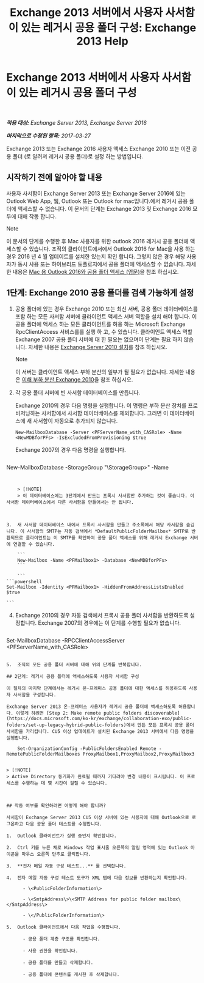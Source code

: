 ﻿---
title: 'Exchange 2013 서버에서 사용자 사서함이 있는 레거시 공용 폴더 구성: Exchange 2013 Help'
TOCTitle: Exchange 2013 서버에서 사용자 사서함이 있는 레거시 공용 폴더 구성
ms:assetid: 1d5ca19e-696e-4054-a634-15dd34d952b7
ms:mtpsurl: https://technet.microsoft.com/ko-kr/library/Dn690134(v=EXCHG.150)
ms:contentKeyID: 62281151
ms.date: 05/22/2018
mtps_version: v=EXCHG.150
ms.translationtype: MT
---

# Exchange 2013 서버에서 사용자 사서함이 있는 레거시 공용 폴더 구성

 

_**적용 대상:** Exchange Server 2013, Exchange Server 2016_

_**마지막으로 수정된 항목:** 2017-03-27_

Exchange 2013 또는 Exchange 2016 사용자 액세스 Exchange 2010 또는 이전 공용 폴더 (로 알려져 레거시 공용 폴더)로 설정 하는 방법입니다.

## 시작하기 전에 알아야 할 내용

사용자 사서함이 Exchange Server 2013 또는 Exchange Server 2016에 있는 Outlook Web App, 웹, Outlook 또는 Outlook for mac입니다.에서 레거시 공용 폴더에 액세스할 수 없습니다. 이 문서의 단계는 Exchange 2013 및 Exchange 2016 모두에 대해 작동 합니다.


> [!NOTE]
> 이 문서의 단계를 수행한 후 Mac 사용자를 위한 outlook 2016 레거시 공용 폴더에 액세스할 수 있습니다. 조직의 클라이언트에서에서 Outlook 2016 for Mac을 사용 하는 경우 2016 년 4 월 업데이트를 설치한 있는지 확인 합니다. 그렇지 않은 경우 해당 사용자가 동시 사용 또는 하이브리드 토폴로지에서 공용 폴더에 액세스할 수 없습니다. 자세한 내용은 <A href="https://docs.microsoft.com/ko-kr/exchange/collaboration-exo/public-folders/access-public-folders-with-outlook-2016-for-mac">Mac 용 Outlook 2016와 공용 폴더 액세스 (영문)</A>을 참조 하십시오.



## 1단계: Exchange 2010 공용 폴더를 검색 가능하게 설정

1.  공용 폴더에 있는 경우 Exchange 2010 또는 최신 서버, 공용 폴더 데이터베이스를 포함 하는 모든 사서함 서버에 클라이언트 액세스 서버 역할을 설치 해야 합니다. 이 공용 폴더에 액세스 하는 모든 클라이언트를 허용 하는 Microsoft Exchange RpcClientAccess 서비스를를 실행 하 고, 수 있습니다. 클라이언트 액세스 역할 Exchange 2007 공용 폴더 서버에 대 한 필요는 없으며이 단계는 필요 하지 않습니다. 자세한 내용은 [Exchange Server 2010 설치](install-exchange-2013-using-the-setup-wizard-exchange-2013-help.md)를 참조 하십시오.
    

    > [!NOTE]
    > 이 서버는 클라이언트 액세스 부하 분산의 일부가 될 필요가 없습니다. 자세한 내용은 <A href="https://technet.microsoft.com/en-us/library/ff625247(v=exchg.141).aspx">이해 부하 분산 Exchange 2010</A>을 참조 하십시오.



2.  각 공용 폴더 서버에 빈 사서함 데이터베이스를 만듭니다.
    
    Exchange 2010의 경우 다음 명령을 실행합니다. 이 명령은 부하 분산 장치를 프로비저닝하는 사서함에서 사서함 데이터베이스를 제외합니다. 그러면 이 데이터베이스에 새 사서함이 자동으로 추가되지 않습니다.
    
        New-MailboxDatabase -Server <PFServerName_with_CASRole> -Name <NewMDBforPFs> -IsExcludedFromProvisioning $true 
    
    Exchange 2007의 경우 다음 명령을 실행합니다.
    
    ```powershell
New-MailboxDatabase -StorageGroup "<PFServerName>\StorageGroup>" -Name <NewMDBforPFs>
```
    

    > [!NOTE]
    > 이 데이터베이스에는 3단계에서 만드는 프록시 사서함만 추가하는 것이 좋습니다. 이 사서함 데이터베이스에서 다른 사서함을 만들어서는 안 됩니다.



3.  새 사서함 데이터베이스 내에서 프록시 사서함을 만들고 주소록에서 해당 사서함을 숨깁니다. 이 사서함의 SMTP는 자동 검색에서 *DefaultPublicFolderMailbox* SMTP로 반환되므로 클라이언트는 이 SMTP를 확인하여 공용 폴더 액세스를 위해 레거시 Exchange 서버에 연결할 수 있습니다.
    
    ```
    New-Mailbox -Name <PFMailbox1> -Database <NewMDBforPFs> 
    ```

    ```
```powershell
Set-Mailbox -Identity <PFMailbox1> -HiddenFromAddressListsEnabled $true
```
    ```

4.  Exchange 2010의 경우 자동 검색에서 프록시 공용 폴더 사서함을 반환하도록 설정합니다. Exchange 2007의 경우에는 이 단계를 수행할 필요가 없습니다.
    
    ```powershell
Set-MailboxDatabase <NewMDBforPFs> -RPCClientAccessServer <PFServerName_with_CASRole>
```

5.  조직의 모든 공용 폴더 서버에 대해 위의 단계를 반복합니다.

## 2단계: 레거시 공용 폴더에 액세스하도록 사용자 사서함 구성

이 절차의 마지막 단계에서는 레거시 온-프레미스 공용 폴더에 대한 액세스를 허용하도록 사용자 사서함을 구성합니다.

Exchange Server 2013 온-프레미스 사용자가 레거시 공용 폴더에 액세스하도록 허용합니다. 이렇게 하려면 [Step 2: Make remote public folders discoverable](https://docs.microsoft.com/ko-kr/exchange/collaboration-exo/public-folders/set-up-legacy-hybrid-public-folders)에서 만든 모든 프록시 공용 폴더 사서함을 가리킵니다. CU5 이상 업데이트가 설치된 Exchange 2013 서버에서 다음 명령을 실행합니다.

    Set-OrganizationConfig -PublicFoldersEnabled Remote -RemotePublicFolderMailboxes ProxyMailbox1,ProxyMailbox2,ProxyMailbox3


> [!NOTE]
> Active Directory 동기화가 완료될 때까지 기다려야 변경 내용이 표시됩니다. 이 프로세스를 수행하는 데 몇 시간이 걸릴 수 있습니다.



## 작동 여부를 확인하려면 어떻게 해야 합니까?

사서함이 Exchange Server 2013 CU5 이상 서버에 있는 사용자에 대해 Outlook으로 로그온하고 다음 공용 폴더 테스트를 수행합니다.

1.  Outlook 클라이언트가 실행 중인지 확인합니다.

2.  Ctrl 키를 누른 채로 Windows 작업 표시줄 오른쪽의 알림 영역에 있는 Outlook 아이콘을 마우스 오른쪽 단추로 클릭합니다.

3.  **전자 메일 자동 구성 테스트...** 를 선택합니다.

4.  전자 메일 자동 구성 테스트 도구가 XML 탭에 다음 정보를 반환하는지 확인합니다.
    
      - \<PublicFolderInformation\>
    
      - \<SmtpAddress\>\<SMTP Address for public folder mailbox\</SmtpAddress\>
    
      - \</PublicFolderInformation\>

5.  Outlook 클라이언트에서 다음 작업을 수행합니다.
    
      - 공용 폴더 계층 구조를 확인합니다.
    
      - 사용 권한을 확인합니다.
    
      - 공용 폴더를 만들고 삭제합니다.
    
      - 공용 폴더에 콘텐츠를 게시한 후 삭제합니다.

